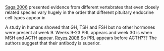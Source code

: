 [Saga 2006](https://www.alliedacademies.org/articles/a-comparative-study-of-the-chronological-appearance-of-adenohypophysial-cells-in-vertebrates-with-emphasis-on-the-japanese-softshe.html) presented evidence from different vertebrates that even closely related species vary hugely in the order that different pituitary endocrine cell types appear in

A study in humans showed that GH, TSH and FSH but no other hormones were present at week 9. Weeks 9-23 PRL appears and week 30 is when MSH and ACTH appear. [Reyes 2008](https://doi.org/10.1111/j.1469-7580.2008.00906.x) So PRL appears before ACTH??? The authors suggest that their antibody is superior.